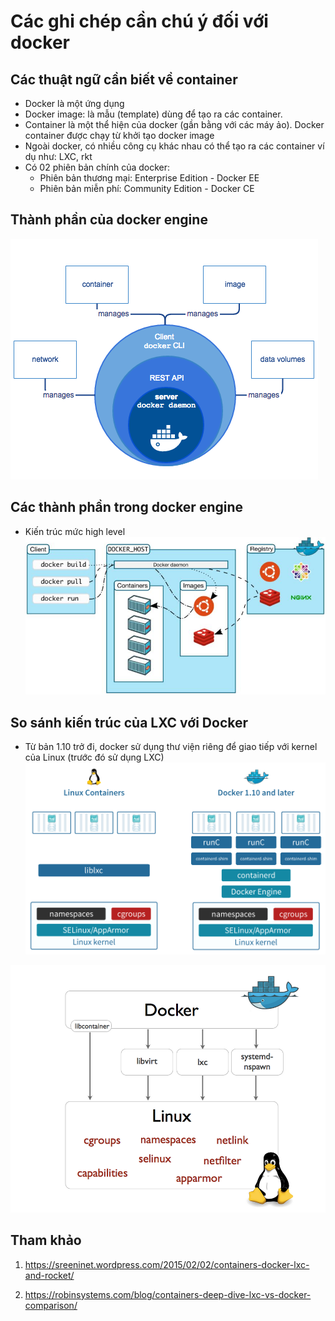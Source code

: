 # Các ghi chép cần chú ý đối với docker

## Các thuật ngữ cần biết về container

- Docker là một ứng dụng
- Docker image: là mẫu (template) dùng để tạo ra các container.
- Container là một thể hiện của docker (gần bằng với các máy ảo). Docker container được chạy từ khởi tạo docker image
- Ngoài docker, có nhiều công cụ khác nhau có thể tạo ra các container ví dụ như: LXC, rkt
- Có 02 phiên bản chính của docker: 
	- Phiên bản thương mại: Enterprise Edition - Docker EE 
	- Phiên bản miễn phí:  Community Edition - Docker CE

## Thành phần của docker engine
![Các thành phần trong docker engine](/images/engine-components-flow.png)

## Các thành phần trong docker engine 
- Kiến trúc mức high level
![Mô hình kiến trúc của mức high level docker engine](/images/docker2.png)

## So sánh kiến trúc của LXC với Docker
- Từ bản 1.10 trở đi, docker sử dụng thư viện riêng để giao tiếp với kernel của Linux (trước đó sử dụng LXC)
![So sánh kiến trúc của LXC với docker](/images/linux-vs-docker-comparison-architecture-docker-lxc.png)

![So sánh kiến trúc của LXC với docker 2](/images/linux-vs-docker-comparison-architecture-docker-lxc_2.png)



## Tham khảo

1. https://sreeninet.wordpress.com/2015/02/02/containers-docker-lxc-and-rocket/

2. https://robinsystems.com/blog/containers-deep-dive-lxc-vs-docker-comparison/
